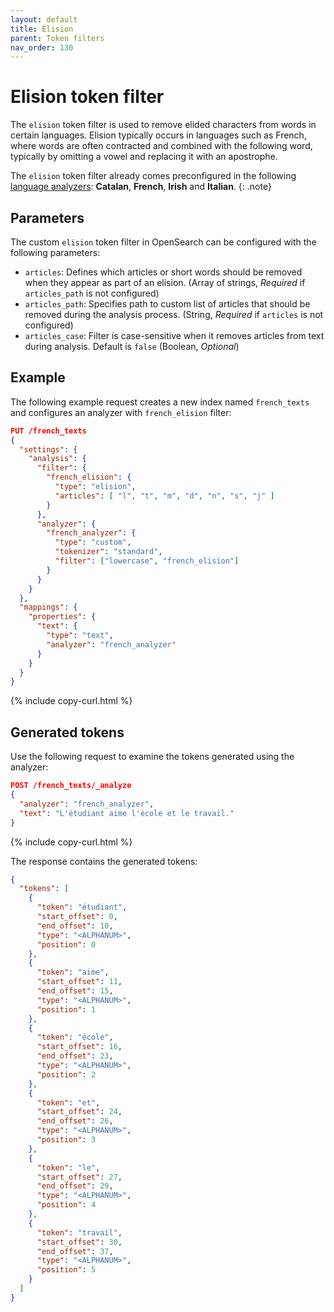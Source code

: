 ```yaml
---
layout: default
title: Elision
parent: Token filters
nav_order: 130
---
```

<!-- vale off -->
# Elision token filter
<!-- vale on -->
The `elision` token filter is used to remove elided characters from words in certain languages. Elision typically occurs in languages such as French, where words are often contracted and combined with the following word, typically by omitting a vowel and replacing it with an apostrophe. 

The `elision` token filter already comes preconfigured in the following [language analyzers]({{site.url}}{{site.baseurl}}/analyzers/language-analyzers/): **Catalan**, **French**, **Irish** and **Italian**.
{: .note}

## Parameters

The custom `elision` token filter in OpenSearch can be configured with the following parameters:

- `articles`: Defines which articles or short words should be removed when they appear as part of an elision. (Array of strings, _Required_ if `articles_path` is not configured)
- `articles_path`: Specifies path to custom list of articles that should be removed during the analysis process. (String, _Required_ if `articles` is not configured)
- `articles_case`: Filter is case-sensitive when it removes articles from text during analysis. Default is `false` (Boolean, _Optional_)

## Example

The following example request creates a new index named `french_texts` and configures an analyzer with `french_elision` filter:

```json
PUT /french_texts
{
  "settings": {
    "analysis": {
      "filter": {
        "french_elision": {
          "type": "elision",
          "articles": [ "l", "t", "m", "d", "n", "s", "j" ]
        }
      },
      "analyzer": {
        "french_analyzer": {
          "type": "custom",
          "tokenizer": "standard",
          "filter": ["lowercase", "french_elision"]
        }
      }
    }
  },
  "mappings": {
    "properties": {
      "text": {
        "type": "text",
        "analyzer": "french_analyzer"
      }
    }
  }
}

```
{% include copy-curl.html %}

## Generated tokens

Use the following request to examine the tokens generated using the analyzer:

```json
POST /french_texts/_analyze
{
  "analyzer": "french_analyzer",
  "text": "L'étudiant aime l'école et le travail."
}
```
{% include copy-curl.html %}

The response contains the generated tokens:

```json
{
  "tokens": [
    {
      "token": "étudiant",
      "start_offset": 0,
      "end_offset": 10,
      "type": "<ALPHANUM>",
      "position": 0
    },
    {
      "token": "aime",
      "start_offset": 11,
      "end_offset": 15,
      "type": "<ALPHANUM>",
      "position": 1
    },
    {
      "token": "école",
      "start_offset": 16,
      "end_offset": 23,
      "type": "<ALPHANUM>",
      "position": 2
    },
    {
      "token": "et",
      "start_offset": 24,
      "end_offset": 26,
      "type": "<ALPHANUM>",
      "position": 3
    },
    {
      "token": "le",
      "start_offset": 27,
      "end_offset": 29,
      "type": "<ALPHANUM>",
      "position": 4
    },
    {
      "token": "travail",
      "start_offset": 30,
      "end_offset": 37,
      "type": "<ALPHANUM>",
      "position": 5
    }
  ]
}
```
